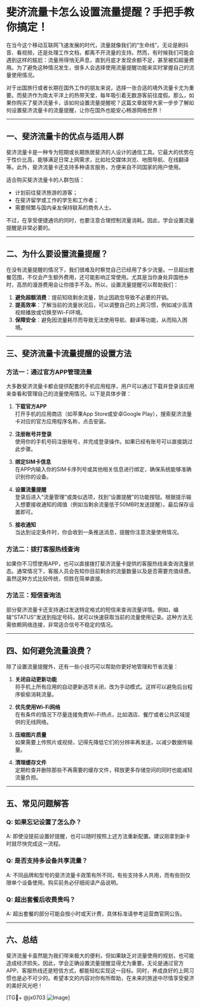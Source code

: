 # 斐济流量卡怎么设置流量提醒？手把手教你搞定！

在当今这个移动互联网飞速发展的时代，流量就像我们的“生命线”。无论是刷抖音、看视频，还是处理工作文档，都离不开流量的支持。然而，有时候我们可能会遇到这样的尴尬：流量用得悄无声息，直到月底才发现余额不足，甚至被扣超量费用。为了避免这种情况发生，很多人会选择使用流量提醒功能来实时掌握自己的流量使用情况。

对于出国旅行或者长期在国外工作的朋友来说，选择一张合适的境外流量卡尤为重要。而斐济作为南太平洋上的热带天堂，每年吸引着无数游客前往度假。那么，如果你购买了斐济流量卡，该如何设置流量提醒呢？这篇文章就带大家一步步了解如何设置斐济流量卡的流量提醒，让你在国外也能安心畅游网络世界！

---

## 一、斐济流量卡的优点与适用人群

斐济流量卡是一种专为短期或长期旅居斐济的人设计的通信工具。它最大的优势在于性价比高，能够满足日常上网需求，比如社交媒体浏览、地图导航、在线翻译等。此外，斐济流量卡还支持多种语言服务，方便来自不同国家的用户使用。

适合购买斐济流量卡的人群包括：
- 计划前往斐济旅游的游客；
- 在斐济留学或工作的学生和工作者；
- 需要频繁与国内亲友保持联系的商务人士。

不过，在享受便捷通讯的同时，也要注意合理控制流量消耗。因此，学会设置流量提醒是非常必要的。

---

## 二、为什么要设置流量提醒？

在没有流量提醒的情况下，我们很难及时察觉自己已经用了多少流量。一旦超出套餐范围，不仅会产生额外费用，还可能影响正常使用。尤其是当你身处异国他乡时，高昂的漫游费用会让你措手不及。所以，设置流量提醒可以帮助我们：

1. **避免超额消费**：提前知晓剩余流量，防止因疏忽导致不必要的开销。
2. **提高效率**：了解当前的流量状况后，可以调整自己的上网习惯，例如减少高清视频播放或切换至Wi-Fi环境。
3. **保障安全**：避免因流量耗尽而导致无法使用导航、翻译等功能，从而陷入困境。

---

## 三、斐济流量卡流量提醒的设置方法

### 方法一：通过官方APP管理流量

大多数斐济流量卡都会提供配套的手机应用程序，用户可以通过下载并登录该应用来查看和管理自己的流量使用情况。以下是具体步骤：

1. **下载官方APP**  
   打开手机的应用商店（如苹果App Store或安卓Google Play），搜索斐济流量卡对应的官方应用程序名称，点击安装。

2. **注册账号并登录**  
   使用你的手机号码注册账号，并完成登录操作。如果已经有账号可以直接跳过此步骤。

3. **绑定SIM卡信息**  
   在APP内输入你的SIM卡序列号或其他相关信息进行绑定，确保系统能够准确识别你的设备。

4. **设置流量提醒**  
   登录后进入“流量管理”或类似选项，找到“设置提醒”的功能按钮。根据提示输入想要接收通知的阈值（例如当剩余流量低于50MB时发送提醒）。最后保存设置即可。

5. **接收通知**  
   当达到设定条件时，你会收到一条推送消息，提醒你注意流量使用情况。

### 方法二：拨打客服热线查询

如果你不习惯使用APP，也可以直接拨打斐济流量卡提供的客服热线来查询流量状态。通常情况下，客服人员会告知你目前剩余的流量数量以及是否需要充值续费。虽然这种方式比较传统，但胜在简单直接。

### 方法三：短信查询法

部分斐济流量卡还支持通过发送特定格式的短信来查询流量详情。例如，编辑“STATUS”发送到指定号码，就可以快速获取当前的流量使用记录。这种方法无需依赖网络连接，非常适合信号不稳定的情况。

---

## 四、如何避免流量浪费？

除了设置流量提醒外，还有一些小技巧可以帮助你更好地管理和节省流量：

1. **关闭自动更新功能**  
   将手机上所有应用的自动更新选项关闭，改为手动模式。这样可以避免后台程序偷偷消耗流量。

2. **优先使用Wi-Fi网络**  
   在有条件的情况下尽量连接免费Wi-Fi热点，比如酒店、餐厅或者公共区域提供的无线网络。

3. **压缩图片质量**  
   如果需要上传照片或视频，记得先降低它们的分辨率再发送，以减少数据传输量。

4. **清理缓存文件**  
   定期检查并删除那些不再需要的缓存文件，释放更多存储空间的同时也能减轻流量负担。

---

## 五、常见问题解答

### Q: 如果忘记设置了怎么办？
A: 即使没提前设置好提醒，也可以随时按照上述方法重新配置。建议刚拿到新卡时就尽快完成这一流程。

### Q: 是否支持多设备共享流量？
A: 不同品牌和型号的斐济流量卡政策有所不同，有些支持多人共用，而有些则仅限单个设备使用。购买前务必仔细阅读产品说明。

### Q: 超出套餐后收费贵吗？
A: 超出套餐的部分可能会按小时或天计费，具体标准请参考运营商官网公告。

---

## 六、总结

斐济流量卡虽然能为我们带来极大的便利，但如果缺乏对流量使用的规划，也可能造成经济损失。因此，学会正确设置流量提醒显得尤为重要。无论是通过官方APP、客服热线还是短信方式，都能轻松实现这一目标。同时，养成良好的上网习惯也是必不可少的。希望本文的内容对你有所帮助，在未来的旅途中尽情享受斐济的美好风光吧！

[TG💪+ @jx0703 ![Image](https://github.com/user-attachments/assets/dbca1d08-cadb-493c-b0ec-ad6f7a83f270)]
